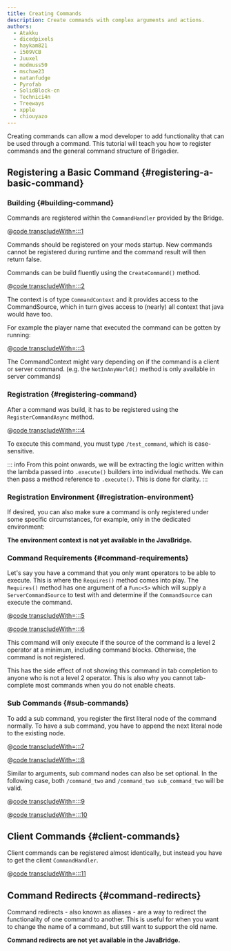 ```yaml
---
title: Creating Commands
description: Create commands with complex arguments and actions.
authors:
  - Atakku
  - dicedpixels
  - haykam821
  - i509VCB
  - Juuxel
  - modmuss50
  - mschae23
  - natanfudge
  - Pyrofab
  - SolidBlock-cn
  - Technici4n
  - Treeways
  - xpple
  - chiouyazo
---
```


Creating commands can allow a mod developer to add functionality that can be used through a command. This tutorial will
teach you how to register commands and the general command structure of Brigadier.

<!-- ::: info
Brigadier is a command parser and dispatcher written by Mojang for Minecraft. It is a tree-based command library where
you build a tree of commands and arguments.

Brigadier is open-source: <https://github.com/Mojang/brigadier>
:::

## The `Command` Interface {#the-command-interface}

`com.mojang.brigadier.Command` is a functional interface, which runs some specific code, and throws a
`CommandSyntaxException` in certain cases. It has a generic type `S`, which defines the type of the _command source_.
The command
source provides some context in which a command was run. In Minecraft, the command source is typically a
`ServerCommandSource` which can represent a server, a command block, a remote connection (RCON), a player or an entity.

The single method in `Command`, `run(CommandContext<S>)` takes a `CommandContext<S>` as the sole parameter and returns
an integer. The command context holds your command source of `S` and allows you to obtain arguments, look at the parsed
command nodes and see the input used in this command.

Like other functional interfaces, it is usually used as a lambda or a method reference:

```java
Command<ServerCommandSource> command = context -> {
    return 0;
};
```

The integer can be considered the result of the command. Typically values less than or equal to zero mean a command has failed and will
do nothing. Positive values mean the command was successful and did something. Brigadier provides a constant to indicate
success; `Command#SINGLE_SUCCESS`.

### What Can the `ServerCommandSource` Do? {#what-can-the-servercommandsource-do}

A `ServerCommandSource` provides some additional implementation-specific context when a command is run. This includes
the
ability to get the entity that executed the command, the world the command was run in or the server the command was run
on.

You can access the command source from a command context by calling `getSource()` on the `CommandContext` instance.

```java
Command<ServerCommandSource> command = context -> {
    ServerCommandSource source = context.getSource();
    return 0;
};
``` -->

## Registering a Basic Command {#registering-a-basic-command}

### Building {#building-command}

Commands are registered within the `CommandHandler` provided by the Bridge.

@[code transcludeWith=:::1](@/reference/latest/Csharp/example/ModCommands.cs)

Commands should be registered on your mods startup. New commands cannot be registered during runtime and the command result will then return false.

Commands can be build fluently using the `CreateCommand()` method.

@[code transcludeWith=:::2](@/reference/latest/Csharp/example/ModCommands.cs)

The context is of type `CommandContext` and it provides access to the CommandSource, which in turn gives access to (nearly) all context that java would have too.

For example the player name that executed the command can be gotten by running:

@[code transcludeWith=:::3](@/reference/latest/Csharp/example/ModCommands.cs)

The CommandContext might vary depending on if the command is a client or server command. (e.g. the `NotInAnyWorld()` method is only available in server commands)

### Registration {#registering-command}

After a command was build, it has to be registered using the `RegisterCommandAsync` method.

@[code transcludeWith=:::4](@/reference/latest/Csharp/example/ModCommands.cs)

To execute this command, you must type `/test_command`, which is case-sensitive.

::: info
From this point onwards, we will be extracting the logic written within the lambda passed into `.execute()` builders into individual methods. We can then pass a method reference to `.execute()`. This is done for clarity.
:::

### Registration Environment {#registration-environment}

If desired, you can also make sure a command is only registered under some specific circumstances, for example, only in
the dedicated environment:

**The environment context is not yet available in the JavaBridge.**

<!-- @[code lang=java highlight={2} transcludeWith=:::dedicated_command](@/reference/latest/src/main/java/com/example/docs/command/FabricDocsReferenceCommands.java)
@[code lang=java transcludeWith=:::execute_dedicated_command](@/reference/latest/src/main/java/com/example/docs/command/FabricDocsReferenceCommands.java) -->

### Command Requirements {#command-requirements}

Let's say you have a command that you only want operators to be able to execute. This is where the `Requires()` method
comes into play. The `Requires()` method has one argument of a `Func<S>` which will supply a `ServerCommandSource`
to test with and determine if the `CommandSource` can execute the command.

@[code transcludeWith=:::5](@/reference/latest/Csharp/example/ModCommands.cs)

@[code transcludeWith=:::6](@/reference/latest/Csharp/example/ModCommands.cs)

This command will only execute if the source of the command is a level 2 operator at a minimum, including command
blocks. Otherwise, the command is not registered.

This has the side effect of not showing this command in tab completion to anyone who is not a level 2 operator. This is
also why you cannot tab-complete most commands when you do not enable cheats.

### Sub Commands {#sub-commands}

To add a sub command, you register the first literal node of the command normally. To have a sub command, you have to append the next literal node to the existing node.

@[code transcludeWith=:::7](@/reference/latest/Csharp/example/ModCommands.cs)

@[code transcludeWith=:::8](@/reference/latest/Csharp/example/ModCommands.cs)

Similar to arguments, sub command nodes can also be set optional. In the following case, both `/command_two`
and `/command_two sub_command_two` will be valid.

@[code transcludeWith=:::9](@/reference/latest/Csharp/example/ModCommands.cs)

@[code transcludeWith=:::10](@/reference/latest/Csharp/example/ModCommands.cs)

## Client Commands {#client-commands}

Client commands can be registered almost identically, but instead you have to get the client `CommandHandler`.

@[code transcludeWith=:::11](@/reference/latest/Csharp/example/ModCommands.cs)

## Command Redirects {#command-redirects}

Command redirects - also known as aliases - are a way to redirect the functionality of one command to another. This is useful for when you want to change the name of a command, but still want to support the old name.

**Command redirects are not yet available in the JavaBridge.**
<!-- ::: warning
Brigadier [will only redirect command nodes with arguments](https://github.com/Mojang/brigadier/issues/46). If you want to redirect a command node without arguments, provide an `.executes()` builder with a reference to the same logic as outlined in the example.
:::

@[code lang=java transcludeWith=:::redirect_command](@/reference/latest/src/main/java/com/example/docs/command/FabricDocsReferenceCommands.java)
@[code lang=java transcludeWith=:::execute_redirected_by](@/reference/latest/src/main/java/com/example/docs/command/FabricDocsReferenceCommands.java) -->